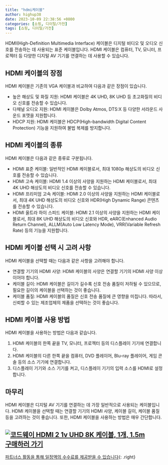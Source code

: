 ```yaml
---
title: "hdmi케이블"
author: highup38
date: 2023-10-09 22:38:56 +0800
categories: [쇼핑, 디이털/가전]
tags: [쇼핑, 디이털/가전]
---
```


HDMI(High-Definition Multimedia Interface) 케이블은 디지털 비디오 및 오디오 신호를 전송하는 데 사용되는 표준 케이블입니다. HDMI 케이블은 컴퓨터, TV, 모니터, 프로젝터 등 다양한 디지털 AV 기기를 연결하는 데 사용할 수 있습니다.

## HDMI 케이블의 장점

HDMI 케이블은 기존의 VGA 케이블과 비교하여 다음과 같은 장점이 있습니다.

* 높은 해상도 및 화질 지원: HDMI 케이블은 4K UHD, 8K UHD 등 초고화질의 비디오 신호를 전송할 수 있습니다.
* 다채널 오디오 지원: HDMI 케이블은 Dolby Atmos, DTS:X 등 다양한 서라운드 사운드 포맷을 지원합니다.
* HDCP 지원: HDMI 케이블은 HDCP(High-bandwidth Digital Content Protection) 기능을 지원하여 불법 복제를 방지합니다.

## HDMI 케이블의 종류

HDMI 케이블은 다음과 같은 종류로 구분됩니다.

* HDMI 표준 케이블: 일반적인 HDMI 케이블로서, 최대 1080p 해상도의 비디오 신호를 전송할 수 있습니다.
* HDMI 고속 케이블: HDMI 1.4 이상의 사양을 지원하는 HDMI 케이블로서, 최대 4K UHD 해상도의 비디오 신호를 전송할 수 있습니다.
* HDMI 프리미엄 고속 케이블: HDMI 2.0 이상의 사양을 지원하는 HDMI 케이블로서, 최대 4K UHD 해상도의 비디오 신호와 HDR(High Dynamic Range) 콘텐츠를 전송할 수 있습니다.
* HDMI 울트라 하이 스피드 케이블: HDMI 2.1 이상의 사양을 지원하는 HDMI 케이블로서, 최대 8K UHD 해상도의 비디오 신호와 HDR, eARC(Enhanced Audio Return Channel), ALLM(Auto Low Latency Mode), VRR(Variable Refresh Rate) 등의 기능을 지원합니다.

## HDMI 케이블 선택 시 고려 사항

HDMI 케이블을 선택할 때는 다음과 같은 사항을 고려해야 합니다.

* 연결할 기기의 HDMI 사양: HDMI 케이블의 사양은 연결할 기기의 HDMI 사양 이상이어야 합니다.
* 케이블 길이: HDMI 케이블은 길이가 길수록 신호 전송 품질이 저하될 수 있으므로, 필요한 길이의 케이블을 선택하는 것이 좋습니다.
* 케이블 품질: HDMI 케이블의 품질은 신호 전송 품질에 큰 영향을 미칩니다. 따라서, 신뢰할 수 있는 제조업체의 제품을 선택하는 것이 좋습니다.

## HDMI 케이블 사용 방법

HDMI 케이블을 사용하는 방법은 다음과 같습니다.

1. HDMI 케이블의 한쪽 끝을 TV, 모니터, 프로젝터 등의 디스플레이 기기에 연결합니다.
2. HDMI 케이블의 다른 한쪽 끝을 컴퓨터, DVD 플레이어, Blu-ray 플레이어, 게임 콘솔 등의 소스 기기에 연결합니다.
3. 디스플레이 기기와 소스 기기를 켜고, 디스플레이 기기의 입력 소스를 HDMI로 설정합니다.

## 마무리

HDMI 케이블은 디지털 AV 기기를 연결하는 데 가장 일반적으로 사용되는 케이블입니다. HDMI 케이블을 선택할 때는 연결할 기기의 HDMI 사양, 케이블 길이, 케이블 품질 등을 고려하는 것이 좋습니다. 또한, HDMI 케이블을 사용하는 방법은 매우 간단합니다.

[![코드웨이 HDMI 2 1v UHD 8K 케이블, 1개, 1.5m](https://thumbnail9.coupangcdn.com/thumbnails/remote/230x230ex/image/retail/images/729764497502452-a40d7d05-ac70-4b10-83d3-ec0f7b98bcd3.jpg "코드웨이 HDMI 2 1v UHD 8K 케이블, 1개, 1.5m")](https://link.coupang.com/re/AFFSDP?lptag=AF1030537&subid=&pageKey=5268128572&traceid=V0-153&itemId=7525738266&vendorItemId=74812944133)
<br>
[**구매하러 가기**](https://link.coupang.com/re/AFFSDP?lptag=AF1030537&subid=&pageKey=5268128572&traceid=V0-153&itemId=7525738266&vendorItemId=74812944133)
---
[파트너스 활동을 통해 일정액의 수수료를 제공받을 수 있습니다](https://link.coupang.com/a/bao1ui){: .right}
